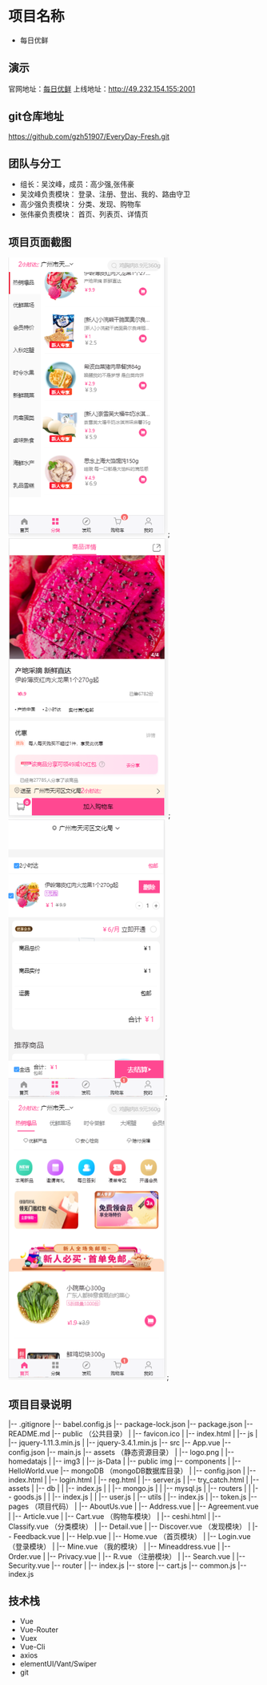 # 项目名称
* 每日优鲜

## 演示
官网地址：[每日优鲜](https://www.missfresh.cn)
上线地址：http://49.232.154.155:2001

## git仓库地址
https://github.com/gzh51907/EveryDay-Fresh.git

## 团队与分工
* 组长：吴汶峰，成员：高少强,张伟豪
* 吴汶峰负责模块： 登录、注册、登出、我的、路由守卫
* 高少强负责模块： 分类、发现、购物车
* 张伟豪负责模块： 首页、列表页、详情页

## 项目页面截图
![avatar](/img/1.png);
![avatar](/img/2.png);
![avatar](/img/3.png);
![avatar](/img/4.png);
## 项目目录说明
|-- .gitignore
    |-- babel.config.js
    |-- package-lock.json
    |-- package.json
    |-- README.md
    |-- public  （公共目录）
    |   |-- favicon.ico
    |   |-- index.html
    |   |-- js
    |       |-- jquery-1.11.3.min.js
    |       |-- jquery-3.4.1.min.js
    |-- src
        |-- App.vue
        |-- config.json
        |-- main.js
        |-- assets （静态资源目录）
        |   |-- logo.png
        |   |-- homedatajs
        |   |-- img3
        |   |-- js-Data
        |   |-- public img
        |-- components
        |   |-- HelloWorld.vue
        |-- mongoDB （mongoDB数据库目录）
        |   |-- config.json
        |   |-- index.html
        |   |-- login.html
        |   |-- reg.html
        |   |-- server.js
        |   |-- try_catch.html
        |   |-- assets
        |   |-- db
        |   |   |-- index.js
        |   |   |-- mongo.js
        |   |   |-- mysql.js
        |   |-- routers
        |   |   |-- goods.js
        |   |   |-- index.js
        |   |   |-- user.js
        |   |-- utils
        |       |-- index.js
        |       |-- token.js
        |-- pages （项目代码）
        |   |-- AboutUs.vue
        |   |-- Address.vue
        |   |-- Agreement.vue
        |   |-- Article.vue
        |   |-- Cart.vue   （购物车模块）
        |   |-- ceshi.html
        |   |-- Classify.vue  （分类模块）
        |   |-- Detail.vue
        |   |-- Discover.vue （发现模块）
        |   |-- Feedback.vue
        |   |-- Help.vue
        |   |-- Home.vue      （首页模块）
        |   |-- Login.vue     （登录模块）
        |   |-- Mine.vue     （我的模块）
        |   |-- Mineaddress.vue
        |   |-- Order.vue
        |   |-- Privacy.vue
        |   |-- R.vue         （注册模块）
        |   |-- Search.vue
        |   |-- Security.vue
        |-- router 
        |   |-- index.js
        |-- store
            |-- cart.js
            |-- common.js
            |-- index.js
## 技术栈
* Vue
* Vue-Router
* Vuex
* Vue-Cli
* axios
* elementUI/Vant/Swiper
* git
